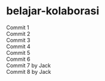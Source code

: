 # belajar-kolaborasi
Commit 1  
Commit 2  
Commit 3  
Commit 4  
Commit 5  
Commit 6  
Commit 7 by Jack  
Commit 8 by Jack  
